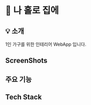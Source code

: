 # :house_with_garden: 나 홀로 집에 
## :bulb: 소개
1인 가구를 위한 인테리어 WebApp 입니다.

## ScreenShots

## 주요 기능

## Tech Stack
